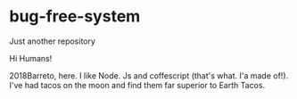 # bug-free-system
Just another repository


Hi Humans!

2018Barreto, here. I like Node. Js and coffescript (that's what. I'a made of!).
I've had tacos on the moon and find them far superior to Earth Tacos.
